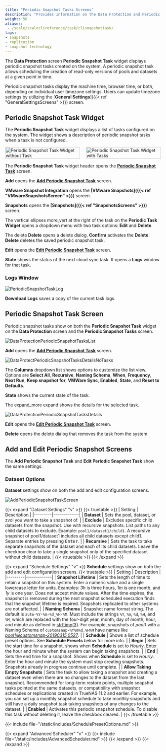 ```yaml
---
title: "Periodic Snapshot Tasks Screens"
description: "Provides information on the Data Protection and Periodic Snapshot Task screens and settings."
weight: 50
aliases:
 - /scale/scaleclireference/task/clisnapshottask/
tags:
- snapshots
- replication
- snapshot technology
---
```


The **Data Protection** screen **Periodic Snapshot Task** widget displays periodic snapshot tasks created on the system. 
A periodic snapshot task allows scheduling the creation of read-only versions of pools and datasets at a given point in time.

Periodic snapshot tasks display the machine time, browser time, or both, depending on individual user timezone settings. Users can update timezone settings by utilizing the [**General Settings**]({{< ref "GeneralSettingsScreens" >}}) screen.

## Periodic Snapshot Task Widget

The **Periodic Snapshot Task** widget displays a list of tasks configured on the system.
The widget shows a description of periodic snapshot tasks when a task is not configured.

<div style="display: flex; gap: 20px; align-items: flex-start;">
    <div style="flex: 1;">
      <img src="/images/SCALE/DataProtection/PeriodicSnapshotTaskWidgetNoTasks.png" alt="Periodic Snapshot Task Widget without Task" style="width: 100%; max-width: 400px; height: auto;">
    </div>
    <div style="flex: 1;">
      <img src="/images/SCALE/DataProtection/PeriodicSnapshotTasksWidget.png" alt="Periodic Snapshot Task Widget with Tasks" style="width: 100%; max-width: 400px; height: auto;">
    </div>
  </div>

The **Periodic Snapshot Task** widget header opens the [**Periodic Snapshot Task**](#periodic-snapshot-task-screen) screen.

**Add** opens the **[Add Periodic Snapshot Task](#add-and-edit-periodic-snapshot-screens)** screen. 

**VMware Snapshot Integration** opens the **[VMware Snapshots]({{< ref "VMwareSnapshotsScreen" >}})** screen. 

**Snapshots** opens the **[Snapshots]({{< ref "SnapshotsScreens" >}})** screen.

The vertical ellipses <span class="material-icons">more_vert</span> at the right of the task on the **Periodic Task Widget** opens a dropdown menu with two task options: **Edit** and **Delete**.

The <span class="material-icons">delete</span> **Delete** opens a delete dialog. **Confirm** activates the **Delete**. **Delete** deletes the saved periodic snapshot task.

**Edit** opens the [**Edit Periodic Snapshot Task**](#add-and-edit-periodic-snapshot-screens) screen.

**State** shows the status of the next cloud sync task. It opens a **Logs** window for that task.

### Logs Window

![PeriodicSnapshotTaskLog](/images/SCALE/DataProtection/PeriodicSnapshotTaskLog.png "Periodic Snapshot Task State Log")

**Download Logs** saves a copy of the current task logs.

## Periodic Snapshot Task Screen

Periodic snapshot tasks show on both the **Periodic Snapshot Task** widget on the **Data Protection** screen and the **Periodic Snapshot Tasks** screen.

![DataProtectionPeriodicSnapshotTasksList](/images/SCALE/DataProtection/DataProtectionPeriodicSnapshotTasksList.png "Periodic Snapshot Task List")

**Add** opens the **[Add Periodic Snapshot Task](#add-and-edit-periodic-snapshot-screens)** screen. 

![DataProtectPeriodicSnapshotTasksDetailsNoTasks](/images/SCALE/DataProtection/DataProtectPeriodicSnapshotTasksDetailsNoTasks.png "Periodic Snapshot Task No Tasks")

The **Columns** dropdown list shows options to customize the list view.
Options are **Select All**, **Recursive**, **Naming Schema**, **When**, **Frequency**, **Next Run**, **Keep snapshot for**, **VMWare Sync**, **Enabled**, **State**, and **Reset to Defaults**.

**State** shows the current state of the task.

The <span class="material-icons">expand_more</span> expand shows the details for the selected task.

![DataProtectionPeriodicSnapshotTasksDetails](/images/SCALE/DataProtection/DataProtectionPeriodicSnapshotTasksDetails.png "Periodic Snapshot Task Details")

**Edit** opens the **[Edit Periodic Snapshot Task](#add-and-edit-periodic-snapshot-screens)** screen.

**Delete** opens the delete dialog that removes the task from the system. 

## Add and Edit Periodic Snapshot Screens

The **Add Periodic Snapshot Task** and **Edit Periodic Snapshot Task** show the same settings.

### Dataset Options
**Dataset** settings show on both the add and edit configuration screens.

![AddPeriodicSnapshotTaskScreen](/images/SCALE/DataProtection/AddPeriodicSnapshotTaskScreen.png "Add Periodic Snapshot Task")

{{< expand "Dataset Settings" "v" >}}
{{< truetable >}}
| Setting | Description |
|---------|-------------|
| **Dataset** | Sets the pool, dataset, or zvol you want to take a snapshot of. |
| **Exclude** | Excludes specific child datasets from the snapshot. Use with recursive snapshots. List paths to any child datasets to exclude. Example: `pool1/dataset1/child1`. A recursive snapshot of pool1/dataset1 includes all child datasets except child1. Separate entries by pressing <kbd>Enter</kbd>. |
| **Recursive** | Sets the task to take separate snapshots of the dataset and each of its child datasets. Leave the checkbox clear to take a single snapshot only of the specified dataset without child datasets. |
{{< /truetable >}}
{{< /expand >}}

{{< expand "Schedule Settings" "v" >}}
**Schedule** settings show on both the add and edit configuration screens.
{{< truetable >}}
| Setting | Description |
|---------|-------------|
| **Snapshot Lifetime** | Sets the length of time to retain a snapshot on this system. Enter a numeric value and a single lowercase letter for units. Examples: *3h* is three hours, *1m* is one month, and *1y* is one year. Does not accept minute values. After the time expires, the snapshot is removed during the next snapshot scheduled execution finds that the snapshot lifetime is expired. Snapshots replicated to other systems are not affected. |
| **Naming Schema** | Snapshot name format string. The default is `auto-%Y-%m-%d_%H-%M`. Must include the strings `%Y`, `%m`, `%d`, `%H`, and `%M`, which are replaced with the four-digit year, month, day of month, hour, and minute as defined in [strftime(3)](https://man7.org/linux/man-pages/man3/strftime.3.htmle). For example, snapshots of *pool1* with a Naming Schema of `customsnap-%Y%m%d.%H%M` have names like *pool1@customsnap-20190315.0527*. |
| **Schedule** | Shows a list of schedule preset options. See **Schedule Presets** below for more info. |
| **Begin** | Sets the start time for a snapshot. shows when **Schedule** is set to *Hourly*. Enter the hour and minute when the system can begin taking snapshots. |
| **End** | Sets the end time for a snapshot. Shows when **Schedule** is set to *Hourly*. Enter the hour and minute the system must stop creating snapshots. Snapshots already in progress continue until complete. |
| **Allow Taking Empty Snapshots** | Sets the task to allow taking a snapshot and creating a dataset even when there are no changes to the dataset from the last snapshot. Recommended for long-term restore points, multiple snapshot tasks pointed at the same datasets, or compatibility with snapshot schedules or replications created in TrueNAS 11.2 and earlier.  For example, you can set up a monthly snapshot schedule to take monthly snapshots and still have a daily snapshot task taking snapshots of any changes to the dataset. |
| **Enabled** | Activates this periodic snapshot schedule. To disable this task without deleting it, leave the checkbox cleared. |
{{< /truetable >}}

{{< include file="/static/includes/SchedulePresetOptions.md" >}}

{{< expand "Advanced Scheduler" "v" >}}
{{< include file="/static/includes/AdvancedScheduler.md" >}}
{{< /expand >}}
{{< /expand >}}
